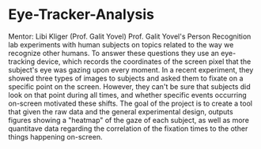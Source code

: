 # Eye-Tracker-Analysis
Mentor: Libi Kliger (Prof. Galit Yovel) Prof. Galit Yovel's Person Recognition lab experiments with human subjects on topics related to the way we recognize other humans. To answer these questions they use an eye-tracking device, which records the coordinates of the screen pixel that the subject's eye was gazing upon every moment. In a recent experiment, they showed three types of images to subjects and asked them to fixate on a specific point on the screen. However, they can't be sure that subjects did look on that point during all times, and whether specific events occurring on-screen motivated these shifts. The goal of the project is to create a tool that given the raw data and the general experimental design, outputs figures showing a "heatmap" of the gaze of each subject, as well as more quantitave data regarding the correlation of the fixation times to the other things happening on-screen.
